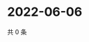 # 2022-06-06

共 0 条

<!-- BEGIN WEIBO -->
<!-- 最后更新时间 Mon Jun 06 2022 04:00:37 GMT+0800 (China Standard Time) -->

<!-- END WEIBO -->

